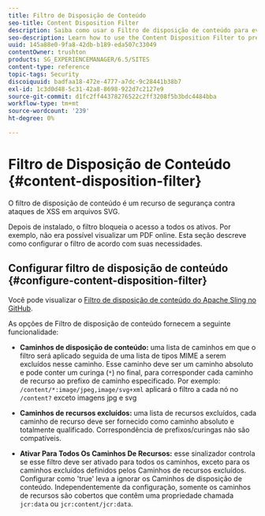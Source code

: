 ```yaml
---
title: Filtro de Disposição de Conteúdo
seo-title: Content Disposition Filter
description: Saiba como usar o Filtro de disposição de conteúdo para evitar ataques de XSS.
seo-description: Learn how to use the Content Disposition Filter to prevent XSS attacks.
uuid: 145a88e0-9fa8-42db-b189-eda507c33049
contentOwner: trushton
products: SG_EXPERIENCEMANAGER/6.5/SITES
content-type: reference
topic-tags: Security
discoiquuid: badfaa18-472e-4777-a7dc-9c28441b38b7
exl-id: 1c3d0d48-5c31-42a8-8698-922d7c2127e9
source-git-commit: d1fc2ff44378276522c2ff3208f5b3bdc4484bba
workflow-type: tm+mt
source-wordcount: '239'
ht-degree: 0%

---
```


# Filtro de Disposição de Conteúdo {#content-disposition-filter}

O filtro de disposição de conteúdo é um recurso de segurança contra ataques de XSS em arquivos SVG.

Depois de instalado, o filtro bloqueia o acesso a todos os ativos. Por exemplo, não era possível visualizar um PDF online. Esta seção descreve como configurar o filtro de acordo com suas necessidades.

## Configurar filtro de disposição de conteúdo {#configure-content-disposition-filter}

Você pode visualizar o [Filtro de disposição de conteúdo do Apache Sling no GitHub](https://github.com/apache/sling-org-apache-sling-security/blob/master/src/main/java/org/apache/sling/security/impl/ContentDispositionFilterConfiguration.java).

As opções de Filtro de disposição de conteúdo fornecem a seguinte funcionalidade:

* **Caminhos de disposição de conteúdo:** uma lista de caminhos em que o filtro será aplicado seguida de uma lista de tipos MIME a serem excluídos nesse caminho. Esse caminho deve ser um caminho absoluto e pode conter um curinga (`*`) no final, para corresponder cada caminho de recurso ao prefixo de caminho especificado. Por exemplo: `/content/*:image/jpeg,image/svg+xml` aplicará o filtro a cada nó no `/content?` exceto imagens jpg e svg

* **Caminhos de recursos excluídos:** uma lista de recursos excluídos, cada caminho de recurso deve ser fornecido como caminho absoluto e totalmente qualificado. Correspondência de prefixos/curingas não são compatíveis.

* **Ativar Para Todos Os Caminhos De Recursos:** esse sinalizador controla se esse filtro deve ser ativado para todos os caminhos, exceto para os caminhos excluídos definidos pelos Caminhos de recursos excluídos. Configurar como &#39;true&#39; leva a ignorar os Caminhos de disposição de conteúdo. Independentemente da configuração, somente os caminhos de recursos são cobertos que contêm uma propriedade chamada `jcr:data` ou `jcr:content/jcr:data`.

